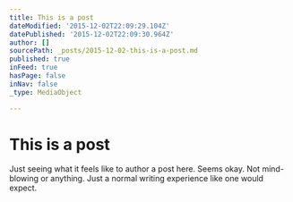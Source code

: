 ```yaml
---
title: This is a post
dateModified: '2015-12-02T22:09:29.104Z'
datePublished: '2015-12-02T22:09:30.964Z'
author: []
sourcePath: _posts/2015-12-02-this-is-a-post.md
published: true
inFeed: true
hasPage: false
inNav: false
_type: MediaObject

---
```

# This is a post

Just seeing what it feels like to author a post here. Seems okay. Not mind-blowing or anything. Just a normal writing experience like one would expect.